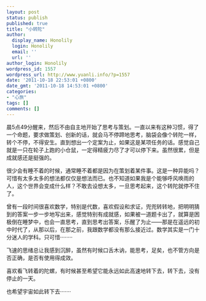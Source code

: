 ```yaml
---
layout: post
status: publish
published: true
title: "小转陀"
author:
  display_name: Honolily
  login: Honolily
  email: ''
  url: ''
author_login: Honolily
wordpress_id: 1557
wordpress_url: http://www.yuanli.info/?p=1557
date: '2011-10-18 22:53:01 +0800'
date_gmt: '2011-10-18 14:53:01 +0800'
categories:
- "心旅"
tags: []
comments: []
---
```

<p>晨5点49分醒来，然后不由自主地开始了思考与策划。一直以来有这种习惯，得了一个命题，要求做策划、创新的话，就会马不停蹄地思考，脑袋会像个转陀一样，转个不停，不得安生。直到想出一个定案为止，如果这是某项任务的话。感觉自己就是一只在轮子上跑的小仓鼠，一定得精疲力尽了才可以停下来。虽然很累，但是成就感还是挺强的。</p>
<p>很少会有睡不着的时候，通常睡不着都是因为在策划着某件事。这是一种异能吗？可惜有太多太多的想法都仅仅是想法而已。也不知道如果我是个能够呼风唤雨的人，这个世界会变成什么样？不敢去设想太多，一旦思考起来，这个转陀就停不住了。</p>
<p>曾有一段时间很喜欢数学，特别是代数，喜欢假设和求证，兜兜转转地，把明明猜到的答案一步一步地写出来，感觉特别有成就感，如果被一道题卡出了，就算是困极倒在睡梦中，也会一直思考，直到思考出答案，乐醒了为止&mdash;&mdash;那是在遥远的初中时代了，从那以后，在那之前，我跟数学都没有那么接近过。数学其实是一门十分迷人的学科。只可惜&middot;&middot;&middot;&middot;&middot;&middot;&middot;&middot;</p>
<p>飞速的思绪总让我感到沉醉，虽然有时候口舌木讷，能思考，足矣，也不管方向是否正确，是否有使用得成效。</p>
<p>喜欢看飞转着的陀螺，有时候甚至希望它能永远如此高速地转下去，转下去，没有停止的一天。</p>
<p>也希望宇宙如此转下去&middot;&middot;&middot;&middot;&middot;&middot;&middot;</p>
